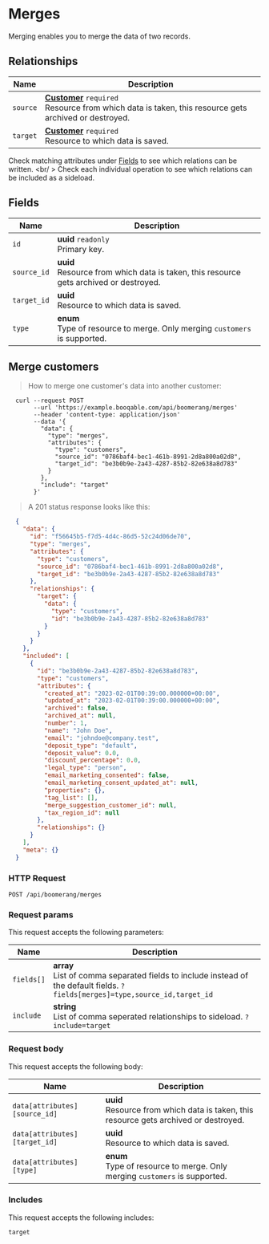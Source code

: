 # Merges

Merging enables you to merge the data of two records.

## Relationships
Name | Description
-- | --
`source` | **[Customer](#customers)** `required`<br>Resource from which data is taken, this resource gets archived or destroyed.
`target` | **[Customer](#customers)** `required`<br>Resource to which data is saved.


Check matching attributes under [Fields](#merges-fields) to see which relations can be written.
<br/ >
Check each individual operation to see which relations can be included as a sideload.
## Fields

 Name | Description
-- | --
`id` | **uuid** `readonly`<br>Primary key.
`source_id` | **uuid** <br>Resource from which data is taken, this resource gets archived or destroyed.
`target_id` | **uuid** <br>Resource to which data is saved.
`type` | **enum** <br>Type of resource to merge. Only merging `customers` is supported.


## Merge customers


> How to merge one customer's data into another customer:

```shell
  curl --request POST
       --url 'https://example.booqable.com/api/boomerang/merges'
       --header 'content-type: application/json'
       --data '{
         "data": {
           "type": "merges",
           "attributes": {
             "type": "customers",
             "source_id": "0786baf4-bec1-461b-8991-2d8a800a02d8",
             "target_id": "be3b0b9e-2a43-4287-85b2-82e638a8d783"
           }
         },
         "include": "target"
       }'
```

> A 201 status response looks like this:

```json
  {
    "data": {
      "id": "f56645b5-f7d5-4d4c-86d5-52c24d06de70",
      "type": "merges",
      "attributes": {
        "type": "customers",
        "source_id": "0786baf4-bec1-461b-8991-2d8a800a02d8",
        "target_id": "be3b0b9e-2a43-4287-85b2-82e638a8d783"
      },
      "relationships": {
        "target": {
          "data": {
            "type": "customers",
            "id": "be3b0b9e-2a43-4287-85b2-82e638a8d783"
          }
        }
      }
    },
    "included": [
      {
        "id": "be3b0b9e-2a43-4287-85b2-82e638a8d783",
        "type": "customers",
        "attributes": {
          "created_at": "2023-02-01T00:39:00.000000+00:00",
          "updated_at": "2023-02-01T00:39:00.000000+00:00",
          "archived": false,
          "archived_at": null,
          "number": 1,
          "name": "John Doe",
          "email": "johndoe@company.test",
          "deposit_type": "default",
          "deposit_value": 0.0,
          "discount_percentage": 0.0,
          "legal_type": "person",
          "email_marketing_consented": false,
          "email_marketing_consent_updated_at": null,
          "properties": {},
          "tag_list": [],
          "merge_suggestion_customer_id": null,
          "tax_region_id": null
        },
        "relationships": {}
      }
    ],
    "meta": {}
  }
```

### HTTP Request

`POST /api/boomerang/merges`

### Request params

This request accepts the following parameters:

Name | Description
-- | --
`fields[]` | **array** <br>List of comma separated fields to include instead of the default fields. `?fields[merges]=type,source_id,target_id`
`include` | **string** <br>List of comma seperated relationships to sideload. `?include=target`


### Request body

This request accepts the following body:

Name | Description
-- | --
`data[attributes][source_id]` | **uuid** <br>Resource from which data is taken, this resource gets archived or destroyed.
`data[attributes][target_id]` | **uuid** <br>Resource to which data is saved.
`data[attributes][type]` | **enum** <br>Type of resource to merge. Only merging `customers` is supported.


### Includes

This request accepts the following includes:

`target`





